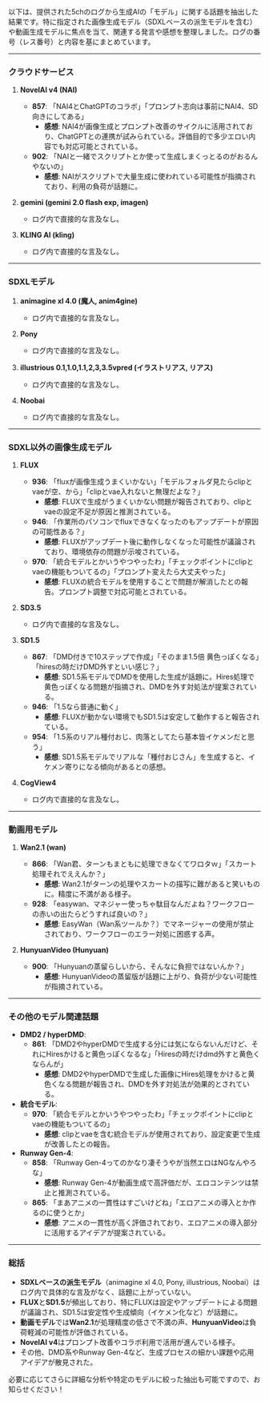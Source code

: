 以下は、提供された5chのログから生成AIの「モデル」に関する話題を抽出した結果です。特に指定された画像生成モデル（SDXLベースの派生モデルを含む）や動画生成モデルに焦点を当て、関連する発言や感想を整理しました。ログの番号（レス番号）と内容を基にまとめています。

---

### **クラウドサービス**
1. **NovelAI v4 (NAI)**
   - **857**: 「NAI4とChatGPTのコラボ」「プロンプト志向は事前にNAI4、SD向きにしてある」
     - **感想**: NAI4が画像生成とプロンプト改善のサイクルに活用されており、ChatGPTとの連携が試みられている。評価目的で多少エロい内容でも対応可能とされている。
   - **902**: 「NAIと一緒でスクリプトとか使って生成しまくっとるのがおるんやないの」
     - **感想**: NAIがスクリプトで大量生成に使われている可能性が指摘されており、利用の負荷が話題に。

2. **gemini (gemini 2.0 flash exp, imagen)**
   - ログ内で直接的な言及なし。

3. **KLING AI (kling)**
   - ログ内で直接的な言及なし。

---

### **SDXLモデル**
1. **animagine xl 4.0 (魔人, anim4gine)**
   - ログ内で直接的な言及なし。

2. **Pony**
   - ログ内で直接的な言及なし。

3. **illustrious 0.1,1.0,1.1,2,3,3.5vpred (イラストリアス, リアス)**
   - ログ内で直接的な言及なし。

4. **Noobai**
   - ログ内で直接的な言及なし。

---

### **SDXL以外の画像生成モデル**
1. **FLUX**
   - **936**: 「fluxが画像生成うまくいかない」「モデルフォルダ見たらclipとvaeが空、から」「clipとvae入れないと無理だよな？」
     - **感想**: FLUXで生成がうまくいかない問題が報告されており、clipとvaeの設定不足が原因と推測されている。
   - **946**: 「作業所のパソコンでfluxできなくなったのもアップデートが原因の可能性ある？」
     - **感想**: FLUXがアップデート後に動作しなくなった可能性が議論されており、環境依存の問題が示唆されている。
   - **970**: 「統合モデルとかいうやつやったわ」「チェックポイントにclipとvaeの機能もついてるの」「プロンプト変えたら大丈夫やった」
     - **感想**: FLUXの統合モデルを使用することで問題が解消したとの報告。プロンプト調整で対応可能とされている。

2. **SD3.5**
   - ログ内で直接的な言及なし。

3. **SD1.5**
   - **867**: 「DMD付きで10ステップで作成」「そのまま1.5倍 黄色っぽくなる」「hiresの時だけDMD外すといい感じ？」
     - **感想**: SD1.5系モデルでDMDを使用した生成が話題に。Hires処理で黄色っぽくなる問題が指摘され、DMDを外す対処法が提案されている。
   - **946**: 「1.5なら普通に動く」
     - **感想**: FLUXが動かない環境でもSD1.5は安定して動作すると報告されている。
   - **954**: 「1.5系のリアル種付おじ、肉落としてたら基本皆イケメンだと思う」
     - **感想**: SD1.5系モデルでリアルな「種付おじさん」を生成すると、イケメン寄りになる傾向があるとの感想。

4. **CogView4**
   - ログ内で直接的な言及なし。

---

### **動画用モデル**
1. **Wan2.1 (wan)**
   - **866**: 「Wan君、ターンもまともに処理できなくてワロタｗ」「スカート処理それでええんか？」
     - **感想**: Wan2.1がターンの処理やスカートの描写に難があると笑いものに。精度に不満がある様子。
   - **928**: 「easywan、マネジャー使っちゃ駄目なんだよね？ワークフローの赤いの出たらどうすれば良いの？」
     - **感想**: EasyWan（Wan系ツールか？）でマネージャーの使用が禁止されており、ワークフローのエラー対処に困惑する声。

2. **HunyuanVideo (Hunyuan)**
   - **900**: 「Hunyuanの蒸留らしいから、そんなに負担ではないんか？」
     - **感想**: HunyuanVideoの蒸留版が話題に上がり、負荷が少ない可能性が指摘されている。

---

### **その他のモデル関連話題**
- **DMD2 / hyperDMD**: 
  - **861**: 「DMD2やhyperDMDで生成する分には気にならないんだけど、それにHiresかけると黄色っぽくなるな」「Hiresの時だけdmd外すと黄色くならんが」
    - **感想**: DMD2やhyperDMDで生成した画像にHires処理をかけると黄色くなる問題が報告され、DMDを外す対処法が効果的とされている。
- **統合モデル**: 
  - **970**: 「統合モデルとかいうやつやったわ」「チェックポイントにclipとvaeの機能もついてるの」
    - **感想**: clipとvaeを含む統合モデルが使用されており、設定変更で生成が改善したとの報告。
- **Runway Gen-4**: 
  - **858**: 「Runway Gen-4ってのかなり凄そうやが当然エロはNGなんやろな」
    - **感想**: Runway Gen-4が動画生成で高評価だが、エロコンテンツは禁止と推測されている。
  - **865**: 「まあアニメの一貫性はすごいけどね」「エロアニメの導入とか作るのに使うとか」
    - **感想**: アニメの一貫性が高く評価されており、エロアニメの導入部分に活用するアイデアが提案されている。

---

### **総括**
- **SDXLベースの派生モデル**（animagine xl 4.0, Pony, illustrious, Noobai）はログ内で具体的な言及がなく、話題に上がっていない。
- **FLUX**と**SD1.5**が頻出しており、特にFLUXは設定やアップデートによる問題が議論され、SD1.5は安定性や生成傾向（イケメン化など）が話題に。
- **動画モデル**では**Wan2.1**が処理精度の低さで不満の声、**HunyuanVideo**は負荷軽減の可能性が評価されている。
- **NovelAI v4**はプロンプト改善やコラボ利用で活用が進んでいる様子。
- その他、DMD系やRunway Gen-4など、生成プロセスの細かい課題や応用アイデアが散見された。

必要に応じてさらに詳細な分析や特定のモデルに絞った抽出も可能ですので、お知らせください！